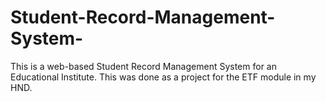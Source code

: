# Student-Record-Management-System-
This is a web-based Student Record Management System for an Educational Institute. This was done as a project for the ETF module in my HND.
